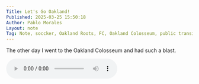 ```yaml
---
Title: Let's Go Oakland!
Published: 2025-03-25 15:50:18
Author: Pablo Morales
Layout: note
Tag: Note, soccker, Oakland Roots, FC, Oakland Colosseum, public transit
---
```

The other day I went to the Oakland Colosseum and had such a blast. 

 <audio controls>
  <source src="https://static.lifeofpablo.com/media/notes/oakland-soccer/lets-go-oakland.mp3" type="audio/mpeg">
  Your browser does not support the audio tag.
</audio> 
